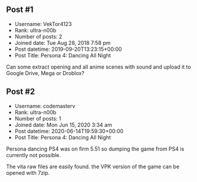 ## Post #1
- Username: VekTor4123
- Rank: ultra-n00b
- Number of posts: 2
- Joined date: Tue Aug 28, 2018 7:58 pm
- Post datetime: 2019-09-20T13:23:15+00:00
- Post Title: Persona 4: Dancing All Night

Can some extract opening and all anime scenes with sound and upload it to Google Drive, Mega or Droblox?
## Post #2
- Username: codemasterv
- Rank: ultra-n00b
- Number of posts: 1
- Joined date: Mon Jun 15, 2020 3:34 am
- Post datetime: 2020-06-14T19:59:30+00:00
- Post Title: Persona 4: Dancing All Night

Persona dancing PS4 was on firm 5.51 so dumping the game from PS4 is currently not possible.

The vita raw files are easily found. the VPK version of the game can be opened with 7zip.
